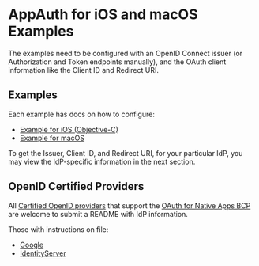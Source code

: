 # AppAuth for iOS and macOS Examples

The examples need to be configured with an OpenID Connect issuer (or
Authorization and Token endpoints manually), and the OAuth client information
like the Client ID and Redirect URI.

## Examples

Each example has docs on how to configure:

* [Example for iOS (Objective-C)](Example-iOS_ObjC/README.md)
* [Example for macOS](Example-macOS/README.md)

To get the Issuer, Client ID, and Redirect URI, for your particular IdP, you
may view the IdP-specific information in the next section.

## OpenID Certified Providers

All [Certified OpenID providers](http://openid.net/certification/) that support the 
[OAuth for Native Apps BCP](https://tools.ietf.org/html/draft-ietf-oauth-native-apps-08#appendix-A)
are welcome to submit a README with IdP information.

Those with instructions on file:

* [Google](README-Google.md)
* [IdentityServer](README-IdentityServer.md)

